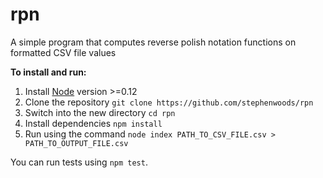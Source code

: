 # rpn
A simple program that computes reverse polish notation functions on formatted CSV file values

**To install and run:**

1. Install [Node](https://nodejs.org/en/download/) version >=0.12
2. Clone the repository `git clone https://github.com/stephenwoods/rpn`
3. Switch into the new directory `cd rpn`
3. Install dependencies `npm install`
4. Run using the command `node index PATH_TO_CSV_FILE.csv > PATH_TO_OUTPUT_FILE.csv`

You can run tests using `npm test`.

